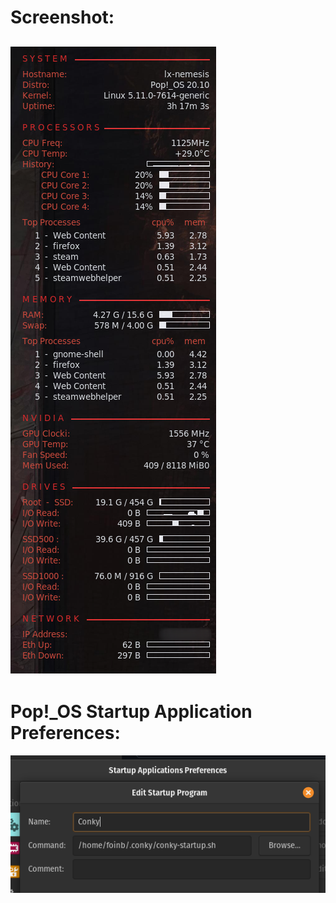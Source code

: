 # Screenshot:
![](screenshot.png)
------------
# Pop!_OS Startup Application Preferences:
![](popos_startup.png)
